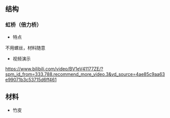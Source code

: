 ## 结构

### 虹桥（倍力桥）

* 特点

不用螺丝，材料随意

* 视频演示

<https://www.bilibili.com/video/BV1eV41177ZE/?spm_id_from=333.788.recommend_more_video.3&vd_source=4ae85c9aa63e99071b3c53715d6ff461>

###



## 材料

* 竹皮